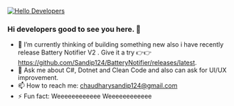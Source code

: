 
[![Hello Developers](https://cdn.dribbble.com/users/2589332/screenshots/19777923/media/66bff58fe27167448a00d4747568e6ff.jpg?compress=1&resize=1000x750&vertical=top)](https://sandip124.com.np)  

### Hi developers good to see you here. 👋
- 🔭 I’m currently thinking of building something new also i have recently release Battery Notifier V2 . Give it a try 👉👉 https://github.com/Sandip124/BatteryNotifier/releases/latest.
- 💬 Ask me about C#, Dotnet and Clean Code and also can ask for UI/UX improvement.
- 📫 How to reach me: chaudharysandip124@gmail.com
- ⚡ Fun fact: Weeeeeeeeeeee Weeeeeeeeeeee


